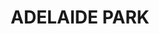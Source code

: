 ---
lastmod: '2025-04-06T06:05:21+00:00'
latitude: -23.074563
layout: suburb
longitude: 150.894331
postcode: '4703'
state: QLD
title: ADELAIDE PARK
url: /qld/adelaide-park/
---